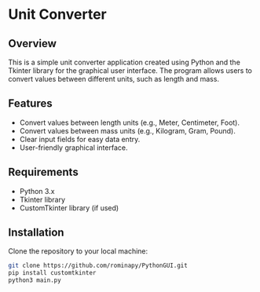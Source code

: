 # Unit Converter

## Overview

This is a simple unit converter application created using Python and the Tkinter library for the graphical user interface. The program allows users to convert values between different units, such as length and mass.

## Features

- Convert values between length units (e.g., Meter, Centimeter, Foot).
- Convert values between mass units (e.g., Kilogram, Gram, Pound).
- Clear input fields for easy data entry.
- User-friendly graphical interface.

## Requirements

- Python 3.x
- Tkinter library
- CustomTkinter library (if used)

## Installation

Clone the repository to your local machine:

   ```bash
   git clone https://github.com/rominapy/PythonGUI.git
   pip install customtkinter
   python3 main.py
   
